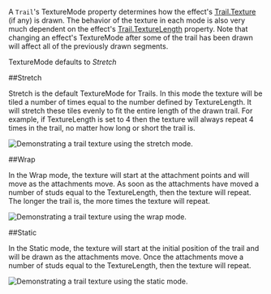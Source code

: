 A `Trail`'s TextureMode property determines how the effect's [Trail.Texture](https://developer.roblox.com/api-reference/property/Trail/Texture) (if any) is drawn. The behavior of the texture in each mode is also very much dependent on the effect's [Trail.TextureLength](https://developer.roblox.com/api-reference/property/Trail/TextureLength) property. Note that changing an effect's TextureMode after some of the trail has been drawn will affect all of the previously drawn segments.

TextureMode defaults to *Stretch*

##Stretch

Stretch is the default TextureMode for Trails. In this mode the texture will be tiled a number of times equal to the number defined by TextureLength. It will stretch these tiles evenly to fit the entire length of the drawn trail. For example, if TextureLength is set to 4 then the texture will always repeat 4 times in the trail, no matter how long or short the trail is.

![Demonstrating a trail texture using the stretch mode.][1]

##Wrap

In the Wrap mode, the texture will start at the attachment points and will move as the attachments move. As soon as the attachments have moved a number of studs equal to the TextureLength, then the texture will repeat. The longer the trail is, the more times the texture will repeat.

![Demonstrating a trail texture using the wrap mode.][2]

##Static

In the Static mode, the texture will start at the initial position of the trail and will be drawn as the attachments move. Once the attachments move a number of studs equal to the TextureLength, then the texture will repeat.

![Demonstrating a trail texture using the static mode.][3]

[1]: https://developer.roblox.com/assets/5b3fe640cbdac88b0b7f2df2/TrailStretch.gif

[2]: https://developer.roblox.com/assets/5b3fe686b496a3810b47f28e/TrailWrap.gif

[3]: https://developer.roblox.com/assets/5b3fe6ad277066700b7c3b05/TrailStatic.gif
